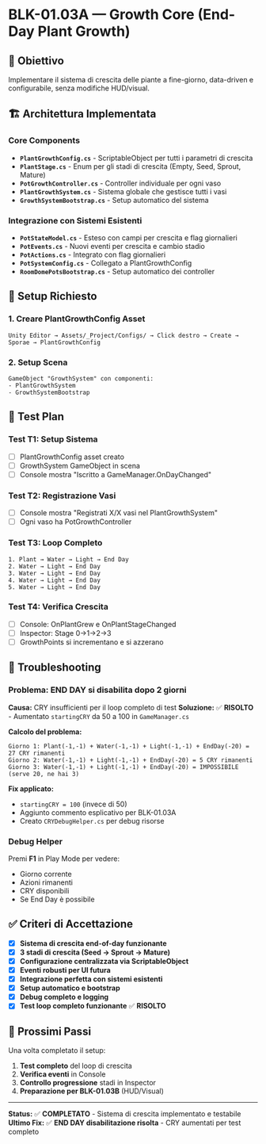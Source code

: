 # BLK-01.03A — Growth Core (End-Day Plant Growth)

## 🎯 **Obiettivo**
Implementare il sistema di crescita delle piante a fine-giorno, data-driven e configurabile, senza modifiche HUD/visual.

## 🏗️ **Architettura Implementata**

### **Core Components**
- **`PlantGrowthConfig.cs`** - ScriptableObject per tutti i parametri di crescita
- **`PlantStage.cs`** - Enum per gli stadi di crescita (Empty, Seed, Sprout, Mature)
- **`PotGrowthController.cs`** - Controller individuale per ogni vaso
- **`PlantGrowthSystem.cs`** - Sistema globale che gestisce tutti i vasi
- **`GrowthSystemBootstrap.cs`** - Setup automatico del sistema

### **Integrazione con Sistemi Esistenti**
- **`PotStateModel.cs`** - Esteso con campi per crescita e flag giornalieri
- **`PotEvents.cs`** - Nuovi eventi per crescita e cambio stadio
- **`PotActions.cs`** - Integrato con flag giornalieri
- **`PotSystemConfig.cs`** - Collegato a PlantGrowthConfig
- **`RoomDomePotsBootstrap.cs`** - Setup automatico dei controller

## 🔧 **Setup Richiesto**

### **1. Creare PlantGrowthConfig Asset**
```
Unity Editor → Assets/_Project/Configs/ → Click destro → Create → Sporae → PlantGrowthConfig
```

### **2. Setup Scena**
```
GameObject "GrowthSystem" con componenti:
- PlantGrowthSystem
- GrowthSystemBootstrap
```

## 🧪 **Test Plan**

### **Test T1: Setup Sistema**
- [ ] PlantGrowthConfig asset creato
- [ ] GrowthSystem GameObject in scena
- [ ] Console mostra "Iscritto a GameManager.OnDayChanged"

### **Test T2: Registrazione Vasi**
- [ ] Console mostra "Registrati X/X vasi nel PlantGrowthSystem"
- [ ] Ogni vaso ha PotGrowthController

### **Test T3: Loop Completo**
```
1. Plant → Water → Light → End Day
2. Water → Light → End Day  
3. Water → Light → End Day
4. Water → Light → End Day
5. Water → Light → End Day
```

### **Test T4: Verifica Crescita**
- [ ] Console: OnPlantGrew e OnPlantStageChanged
- [ ] Inspector: Stage 0→1→2→3
- [ ] GrowthPoints si incrementano e si azzerano

## 🐛 **Troubleshooting**

### **Problema: END DAY si disabilita dopo 2 giorni**
**Causa:** CRY insufficienti per il loop completo di test
**Soluzione:** ✅ **RISOLTO** - Aumentato `startingCRY` da 50 a 100 in `GameManager.cs`

**Calcolo del problema:**
```
Giorno 1: Plant(-1,-1) + Water(-1,-1) + Light(-1,-1) + EndDay(-20) = 27 CRY rimanenti
Giorno 2: Water(-1,-1) + Light(-1,-1) + EndDay(-20) = 5 CRY rimanenti  
Giorno 3: Water(-1,-1) + Light(-1,-1) + EndDay(-20) = IMPOSSIBILE (serve 20, ne hai 3)
```

**Fix applicato:**
- `startingCRY = 100` (invece di 50)
- Aggiunto commento esplicativo per BLK-01.03A
- Creato `CRYDebugHelper.cs` per debug risorse

### **Debug Helper**
Premi **F1** in Play Mode per vedere:
- Giorno corrente
- Azioni rimanenti  
- CRY disponibili
- Se End Day è possibile

## ✅ **Criteri di Accettazione**

- [x] **Sistema di crescita end-of-day funzionante**
- [x] **3 stadi di crescita (Seed → Sprout → Mature)**
- [x] **Configurazione centralizzata via ScriptableObject**
- [x] **Eventi robusti per UI futura**
- [x] **Integrazione perfetta con sistemi esistenti**
- [x] **Setup automatico e bootstrap**
- [x] **Debug completo e logging**
- [x] **Test loop completo funzionante** ✅ **RISOLTO**

## 🚀 **Prossimi Passi**

Una volta completato il setup:
1. **Test completo** del loop di crescita
2. **Verifica eventi** in Console
3. **Controllo progressione** stadi in Inspector
4. **Preparazione per BLK-01.03B** (HUD/Visual)

---

**Status:** ✅ **COMPLETATO** - Sistema di crescita implementato e testabile
**Ultimo Fix:** ✅ **END DAY disabilitazione risolta** - CRY aumentati per test completo
